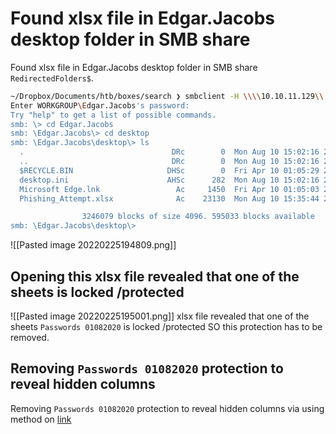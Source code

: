 # Found xlsx file in Edgar.Jacobs desktop folder in SMB share 
Found xlsx file in Edgar.Jacobs desktop folder in SMB share `RedirectedFolders$`.
```bash
~/Dropbox/Documents/htb/boxes/search ❯ smbclient -H \\\\10.10.11.129\\'RedirectedFolders$' -U 'Edgar.Jacobs'
Enter WORKGROUP\Edgar.Jacobs's password:
Try "help" to get a list of possible commands.
smb: \> cd Edgar.Jacobs
smb: \Edgar.Jacobs\> cd desktop
smb: \Edgar.Jacobs\desktop\> ls
  .                                 DRc        0  Mon Aug 10 15:02:16 2020
  ..                                DRc        0  Mon Aug 10 15:02:16 2020
  $RECYCLE.BIN                     DHSc        0  Fri Apr 10 01:05:29 2020
  desktop.ini                      AHSc      282  Mon Aug 10 15:02:16 2020
  Microsoft Edge.lnk                 Ac     1450  Fri Apr 10 01:05:03 2020
  Phishing_Attempt.xlsx              Ac    23130  Mon Aug 10 15:35:44 2020

                3246079 blocks of size 4096. 595033 blocks available
smb: \Edgar.Jacobs\desktop\>
```
![[Pasted image 20220225194809.png]]
## Opening this xlsx file revealed that one of the sheets is locked /protected
![[Pasted image 20220225195001.png]]
xlsx file revealed that one of the sheets `Passwords 01082020` is locked /protected
SO this protection has to be removed.
## Removing `Passwords 01082020` protection to reveal hidden columns
Removing `Passwords 01082020` protection to reveal hidden columns via using method on [link](https://andreafortuna.org/2018/02/14/how-to-unprotect-excel-worksheet-in-5-simple-steps/) 


